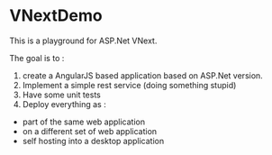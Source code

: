 VNextDemo
=========

This is a playground for ASP.Net VNext.

The goal is to :
1. create a AngularJS based application based on ASP.Net version.
2. Implement a simple rest service (doing something stupid)
3. Have some unit tests
4. Deploy everything as :
- part of the same web application
- on a different set of web application
- self hosting into a desktop application

